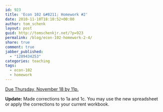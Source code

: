 ```yaml
---
id: 923
title: 'Econ 102 &#8211; Homework #2'
date: 2010-11-10T18:10:52+00:00
author: tom_schenk
layout: post
guid: http://tomschenkjr.net/?p=923
permalink: /blog/econ-102-homework-2-4/
share: true
comment: true
jabber_published:
  - "1289434253"
categories: teaching 
tags:
  - econ-102
  - homework
---
```

<a href="http://dl.dropbox.com/u/8786139/Econ%20102/HW%202-Econ102-Fall2010.xlsx">Due Thursday, November 18 by 11p.</a>

<strong>Update:</strong> Made corrections to 1a and 1c. You may use the new spreadsheet or apply the corrections to your current workbook.